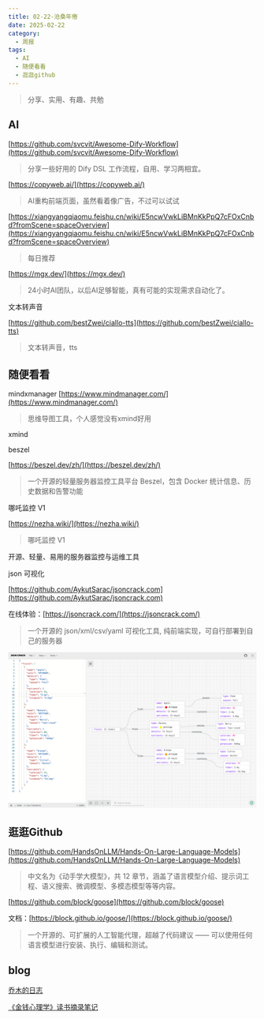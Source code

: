 ```yaml
---
title: 02-22-沧桑年倦
date: 2025-02-22
category:
  - 周报
tags:
  - AI
  - 随便看看
  - 逛逛github
---
```



> 分享、实用、有趣、共勉


## AI


[https://github.com/svcvit/Awesome-Dify-Workflow](https://github.com/svcvit/Awesome-Dify-Workflow)
>分享一些好用的 Dify DSL 工作流程，自用、学习两相宜。


[https://copyweb.ai/](https://copyweb.ai/)
>AI重构前端页面，虽然看着像广告，不过可以试试


[https://xiangyangqiaomu.feishu.cn/wiki/E5ncwVwkLiBMnKkPpQ7cFOxCnbd?fromScene=spaceOverview](https://xiangyangqiaomu.feishu.cn/wiki/E5ncwVwkLiBMnKkPpQ7cFOxCnbd?fromScene=spaceOverview)
>每日推荐


[https://mgx.dev/](https://mgx.dev/)
>24小时AI团队，以后AI足够智能，真有可能的实现需求自动化了。

文本转声音

[https://github.com/bestZwei/ciallo-tts](https://github.com/bestZwei/ciallo-tts)
>文本转声音，tts



## 随便看看

mindxmanager
[https://www.mindmanager.com/](https://www.mindmanager.com/)
>思维导图工具，个人感觉没有xmind好用

xmind


beszel

[https://beszel.dev/zh/](https://beszel.dev/zh/)

>一个开源的轻量服务器监控工具平台 Beszel，包含 Docker 统计信息、历史数据和告警功能

哪吒监控 V1

[https://nezha.wiki/](https://nezha.wiki/)
>哪吒监控 V1
>
开源、轻量、易用的服务器监控与运维工具


json 可视化

[https://github.com/AykutSarac/jsoncrack.com](https://github.com/AykutSarac/jsoncrack.com)

在线体验：[https://jsoncrack.com/](https://jsoncrack.com/)

>一个开源的 json/xml/csv/yaml 可视化工具, 纯前端实现，可自行部署到自己的服务器

![](https://github.com/AykutSarac/jsoncrack.com/raw/main/public/assets/editor.webp)





## 逛逛Github

[https://github.com/HandsOnLLM/Hands-On-Large-Language-Models](https://github.com/HandsOnLLM/Hands-On-Large-Language-Models)

>中文名为《动手学大模型》，共 12 章节，涵盖了语言模型介绍、提示词工程、语义搜索、微调模型、多模态模型等等内容。



[https://github.com/block/goose](https://github.com/block/goose)

文档：[https://block.github.io/goose/](https://block.github.io/goose/)
>一个开源的、可扩展的人工智能代理，超越了代码建议 —— 可以使用任何语言模型进行安装、执行、编辑和测试。




## blog


[乔木的日志](https://xiangyangqiaomu.feishu.cn/wiki/JQAdwSlrui4fm4kkuyfcHcW1nac)


[《金钱心理学》读书摘录笔记](https://scottyeung.top/2024/psychology-of-money/)


